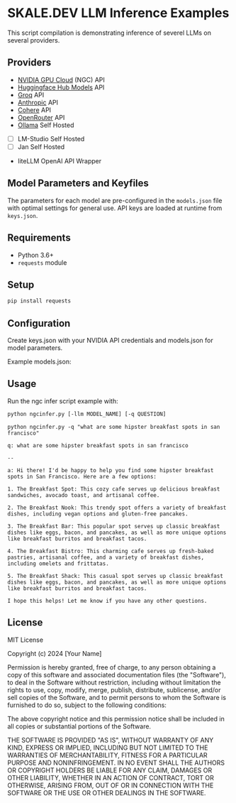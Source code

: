# SKALE.DEV LLM Inference Examples

This script compilation is demonstrating inference of severel LLMs on several providers.

## Providers

- [NVIDIA GPU Cloud](https://catalog.ngc.nvidia.com/) (NGC) API
- [Huggingface Hub Models](https://huggingface.co/docs/api-inference/index) API
- [Groq](https://console.groq.com/) API
- [Anthropic](https://console.anthropic.com/) API
- [Cohere](https://coral.cohere.com/) API
- [OpenRouter](https://openrouter.ai/playground) API
- [Ollama](https://ollama.com/) Self Hosted
- [ ] LM-Studio Self Hosted
- [ ] Jan Self Hosted
- liteLLM OpenAI API Wrapper

## Model Parameters and Keyfiles

The parameters for each model are pre-configured in the `models.json` file with optimal settings for general use. API keys are loaded at runtime from `keys.json`.


## Requirements

- Python 3.6+
- `requests` module


## Setup

```bash
pip install requests
```

## Configuration
Create keys.json with your NVIDIA API credentials and models.json for model parameters.

Example models.json:

## Usage
Run the ngc infer script example with:

```bash
python ngcinfer.py [-llm MODEL_NAME] [-q QUESTION]
````

```text
python ngcinfer.py -q "what are some hipster breakfast spots in san francisco"

q: what are some hipster breakfast spots in san francisco

--

a: Hi there! I'd be happy to help you find some hipster breakfast spots in San Francisco. Here are a few options:

1. The Breakfast Spot: This cozy cafe serves up delicious breakfast sandwiches, avocado toast, and artisanal coffee.

2. The Breakfast Nook: This trendy spot offers a variety of breakfast dishes, including vegan options and gluten-free pancakes.

3. The Breakfast Bar: This popular spot serves up classic breakfast dishes like eggs, bacon, and pancakes, as well as more unique options like breakfast burritos and breakfast tacos.

4. The Breakfast Bistro: This charming cafe serves up fresh-baked pastries, artisanal coffee, and a variety of breakfast dishes, including omelets and frittatas.

5. The Breakfast Shack: This casual spot serves up classic breakfast dishes like eggs, bacon, and pancakes, as well as more unique options like breakfast burritos and breakfast tacos.

I hope this helps! Let me know if you have any other questions.
```

## License
MIT License

Copyright (c) 2024 [Your Name]

Permission is hereby granted, free of charge, to any person obtaining a copy of this software and associated documentation files (the "Software"), to deal in the Software without restriction, including without limitation the rights to use, copy, modify, merge, publish, distribute, sublicense, and/or sell copies of the Software, and to permit persons to whom the Software is furnished to do so, subject to the following conditions:

The above copyright notice and this permission notice shall be included in all copies or substantial portions of the Software.

THE SOFTWARE IS PROVIDED "AS IS", WITHOUT WARRANTY OF ANY KIND, EXPRESS OR IMPLIED, INCLUDING BUT NOT LIMITED TO THE WARRANTIES OF MERCHANTABILITY, FITNESS FOR A PARTICULAR PURPOSE AND NONINFRINGEMENT. IN NO EVENT SHALL THE AUTHORS OR COPYRIGHT HOLDERS BE LIABLE FOR ANY CLAIM, DAMAGES OR OTHER LIABILITY, WHETHER IN AN ACTION OF CONTRACT, TORT OR OTHERWISE, ARISING FROM, OUT OF OR IN CONNECTION WITH THE SOFTWARE OR THE USE OR OTHER DEALINGS IN THE SOFTWARE.

